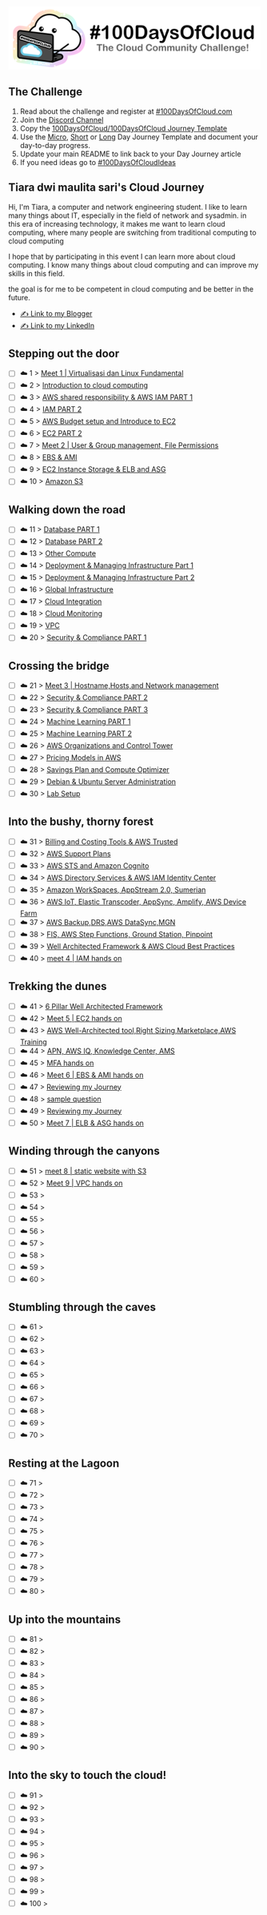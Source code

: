 <p align="center">
  <img src="banner.png">
</p>

## The Challenge
1. Read about the challenge and register at [#100DaysOfCloud.com](https://100DaysOfCloud.com)
2. Join the [Discord Channel](https://discord.gg/c6Db8nY)
3. Copy the [100DaysOfCloud/100DaysOfCloud Journey Template](https://github.com/100DaysOfCloud/100DaysOfCloud/generate)
4. Use the [Micro](Templates/000-DAY-ARTICLE-MICRO-TEMPLATE.md), [Short](Templates/001-DAY-ARTICLE-SHORT-TEMPLATE.md) or [Long](Templates/002-DAY-ARTICLE-LONG-TEMPLATE.md) Day Journey Template and document your day-to-day progress.
5. Update your main README to link back to your Day Journey article
4. If you need ideas go to [#100DaysOfCloudIdeas](https://github.com/100DaysOfCloud/100DaysOfCloudIdeas)

## Tiara dwi maulita sari's Cloud Journey

Hi, I'm Tiara, a computer and network engineering student. I like to learn many things about IT, especially in the field of network and sysadmin.
in this era of increasing technology, it makes me want to learn cloud computing, where many people are switching from traditional computing to cloud computing

I hope that by participating in this event I can learn more about cloud computing. I know many things about cloud computing and can improve my skills in this field.

the goal is for me to be competent in cloud computing and be better in the future.

- [✍️ Link to my Blogger](https://tiaradwim1306.blogspot.com/)
- [✍️ Link to my LinkedIn](https://www.linkedin.com/in/tiara-dwi-maulita-sari-732801214/)

## Stepping out the door

- [ ] ☁️ 1 > [Meet 1 | Virtualisasi dan Linux Fundamental](Journey/001/Readme.md)
- [ ] ☁️ 2 > [Introduction to cloud computing](Journey/002/Readme.md)
- [ ] ☁️ 3 > [AWS shared responsibility & AWS IAM PART 1](Journey/003/Readme.md)
- [ ] ☁️ 4 > [IAM PART 2](Journey/004/Readme.md)
- [ ] ☁️ 5 > [AWS Budget setup and Introduce to EC2](Journey/005/Readme.md)
- [ ] ☁️ 6 > [EC2 PART 2](Journey/006/Readme.md)
- [ ] ☁️ 7 > [Meet 2 | User & Group management, File Permissions ](Journey/007/Readme.md)
- [ ] ☁️ 8 > [EBS & AMI](Journey/008/Readme.md)
- [ ] ☁️ 9 > [EC2 Instance Storage & ELB and ASG ](Journey/009/Readme.md)
- [ ] ☁️ 10 > [Amazon S3](Journey/010/Readme.md)

## Walking down the road

- [ ] ☁️ 11 > [Database PART 1](Journey/011/Readme.md)
- [ ] ☁️ 12 > [Database PART 2](Journey/012/Readme.md)
- [ ] ☁️ 13 > [Other Compute](Journey/013/Readme.md)
- [ ] ☁️ 14 > [Deployment & Managing Infrastructure Part 1](Journey/014/Readme.md)
- [ ] ☁️ 15 > [Deployment & Managing Infrastructure Part 2](Journey/015/Readme.md)
- [ ] ☁️ 16 > [Global Infrastructure](Journey/016/Readme.md)
- [ ] ☁️ 17 > [Cloud Integration](Journey/017/Readme.md)
- [ ] ☁️ 18 > [Cloud Monitoring](Journey/018/Readme.md)
- [ ] ☁️ 19 > [VPC ](Journey/019/Readme.md)
- [ ] ☁️ 20 > [Security & Compliance PART 1](Journey/020/Readme.md)

## Crossing the bridge

- [ ] ☁️ 21 > [Meet 3 | Hostname,Hosts,and Network management ](Journey/021/Readme.md)
- [ ] ☁️ 22 > [Security & Compliance PART 2](Journey/022/Readme.md)
- [ ] ☁️ 23 > [Security & Compliance PART 3](Journey/023/Readme.md)
- [ ] ☁️ 24 > [Machine Learning PART 1](Journey/024/Readme.md)
- [ ] ☁️ 25 > [Machine Learning PART 2](Journey/025/Readme.md)
- [ ] ☁️ 26 > [AWS Organizations and Control Tower](Journey/026/Readme.md)
- [ ] ☁️ 27 > [Pricing Models in AWS](Journey/027/Readme.md)
- [ ] ☁️ 28 > [Savings Plan and Compute Optimizer](Journey/028/Readme.md)
- [ ] ☁️ 29 > [Debian & Ubuntu Server Administration](Journey/029/Readme.md)
- [ ] ☁️ 30 > [Lab Setup](Journey/030/Readme.md)

## Into the bushy, thorny forest

- [ ] ☁️ 31 > [Billing and Costing Tools & AWS Trusted](Journey/031/Readme.md)
- [ ] ☁️ 32 > [AWS Support Plans](Journey/032/Readme.md)
- [ ] ☁️ 33 > [AWS STS and Amazon Cognito](Journey/033/Readme.md)
- [ ] ☁️ 34 > [AWS Directory Services & AWS IAM Identity Center](Journey/034/Readme.md)
- [ ] ☁️ 35 > [Amazon WorkSpaces, AppStream 2.0, Sumerian ](Journey/035/Readme.md)
- [ ] ☁️ 36 > [AWS IoT, Elastic Transcoder, AppSync, Amplify, AWS Device Farm](Journey/036/Readme.md)
- [ ] ☁️ 37 > [AWS Backup,DRS,AWS DataSync,MGN](Journey/037/Readme.md)
- [ ] ☁️ 38 > [FIS, AWS Step Functions, Ground Station, Pinpoint](Journey/038/Readme.md)
- [ ] ☁️ 39 > [Well Architected Framework & AWS Cloud Best Practices](Journey/039/Readme.md)
- [ ] ☁️ 40 > [meet 4 | IAM hands on](Journey/040/Readme.md)

## Trekking the dunes

- [ ] ☁️ 41 > [6 Pillar Well Architected Framework](Journey/041/Readme.md)
- [ ] ☁️ 42 > [Meet 5 | EC2 hands on](Journey/042/Readme.md)
- [ ] ☁️ 43 > [AWS Well-Architected tool,Right Sizing,Marketplace,AWS Training](Journey/043/Readme.md)
- [ ] ☁️ 44 > [APN, AWS IQ, Knowledge Center, AMS](Journey/044/Readme.md)
- [ ] ☁️ 45 > [MFA hands on](Journey/045/Readme.md)
- [ ] ☁️ 46 > [Meet 6 | EBS & AMI hands on](Journey/046/Readme.md)
- [ ] ☁️ 47 > [ Reviewing my Journey](Journey/047/Readme.md)
- [ ] ☁️ 48 > [sample question](Journey/048/Readme.md)
- [ ] ☁️ 49 > [ Reviewing my Journey](Journey/049/Readme.md)
- [ ] ☁️ 50 > [Meet 7 | ELB & ASG hands on](Journey/050/Readme.md)

## Winding through the canyons

- [ ] ☁️ 51 > [meet 8 | static website with S3](Journey/051/Readme.md)
- [ ] ☁️ 52 > [Meet 9 | VPC hands on](Journey/052/Readme.md)
- [ ] ☁️ 53 > [](Journey/053/Readme.md)
- [ ] ☁️ 54 > [](Journey/054/Readme.md)
- [ ] ☁️ 55 > [](Journey/055/Readme.md)
- [ ] ☁️ 56 > [](Journey/056/Readme.md)
- [ ] ☁️ 57 > [](Journey/057/Readme.md)
- [ ] ☁️ 58 > [](Journey/058/Readme.md)
- [ ] ☁️ 59 > [](Journey/059/Readme.md)
- [ ] ☁️ 60 > [](Journey/060/Readme.md)

## Stumbling through the caves

- [ ] ☁️ 61 > [](Journey/061/Readme.md)
- [ ] ☁️ 62 > [](Journey/062/Readme.md)
- [ ] ☁️ 63 > [](Journey/063/Readme.md)
- [ ] ☁️ 64 > [](Journey/064/Readme.md)
- [ ] ☁️ 65 > [](Journey/065/Readme.md)
- [ ] ☁️ 66 > [](Journey/066/Readme.md)
- [ ] ☁️ 67 > [](Journey/067/Readme.md)
- [ ] ☁️ 68 > [](Journey/068/Readme.md)
- [ ] ☁️ 69 > [](Journey/069/Readme.md)
- [ ] ☁️ 70 > [](Journey/070/Readme.md)

## Resting at the Lagoon

- [ ] ☁️ 71 > [](Journey/071/Readme.md)
- [ ] ☁️ 72 > [](Journey/072/Readme.md)
- [ ] ☁️ 73 > [](Journey/073/Readme.md)
- [ ] ☁️ 74 > [](Journey/074/Readme.md)
- [ ] ☁️ 75 > [](Journey/075/Readme.md)
- [ ] ☁️ 76 > [](Journey/076/Readme.md)
- [ ] ☁️ 77 > [](Journey/077/Readme.md)
- [ ] ☁️ 78 > [](Journey/078/Readme.md)
- [ ] ☁️ 79 > [](Journey/079/Readme.md)
- [ ] ☁️ 80 > [](Journey/080/Readme.md)

## Up into the mountains

- [ ] ☁️ 81 > [](Journey/081/Readme.md)
- [ ] ☁️ 82 > [](Journey/082/Readme.md)
- [ ] ☁️ 83 > [](Journey/083/Readme.md)
- [ ] ☁️ 84 > [](Journey/084/Readme.md)
- [ ] ☁️ 85 > [](Journey/085/Readme.md)
- [ ] ☁️ 86 > [](Journey/086/Readme.md)
- [ ] ☁️ 87 > [](Journey/087/Readme.md)
- [ ] ☁️ 88 > [](Journey/088/Readme.md)
- [ ] ☁️ 89 > [](Journey/089/Readme.md)
- [ ] ☁️ 90 > [](Journey/090/Readme.md)

## Into the sky to touch the cloud!

- [ ] ☁️ 91 > [](Journey/091/Readme.md)
- [ ] ☁️ 92 > [](Journey/092/Readme.md)
- [ ] ☁️ 93 > [](Journey/093/Readme.md)
- [ ] ☁️ 94 > [](Journey/094/Readme.md)
- [ ] ☁️ 95 > [](Journey/095/Readme.md)
- [ ] ☁️ 96 > [](Journey/096/Readme.md)
- [ ] ☁️ 97 > [](Journey/097/Readme.md)
- [ ] ☁️ 98 > [](Journey/098/Readme.md)
- [ ] ☁️ 99 > [](Journey/099/Readme.md)
- [ ] ☁️ 100 > [](Journey/100/Readme.md)
